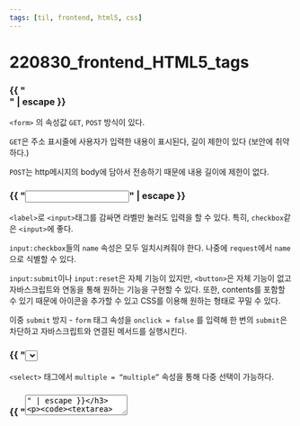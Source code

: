 ```yaml
---
tags: [til, frontend, html5, css]
---
```


# 220830_frontend_HTML5_tags

### {{ "<form>" | escape }}

`<form>` 의 속성값 `GET`, `POST` 방식이 있다.

`GET`은 주소 표시줄에 사용자가 입력한 내용이 표시된다, 길이 제한이 있다 (보안에 취약하다.)

`POST`는 http메시지의 body에 담아서 전송하기 때문에 내용 길이에 제한이 없다.

### {{ "<input/>" | escape }}

`<label>`로 `<input>`태그를 감싸면 라벨만 눌러도 입력을 할 수 있다. 특히, `checkbox`같은 `<input>`에 좋다.

`input:checkbox`들의 `name` 속성은 모두 일치시켜줘야 한다. 나중에 `request`에서 `name`으로 식별할 수 있다.

`input:submit`이나 `input:reset`은 자체 기능이 있지만, `<button>`은 자체 기능이 없고 자바스크립트와 연동을 통해 원하는 기능을 구현할 수 있다. 또한, contents를 포함할 수 있기 때문에 아이콘을 추가할 수 있고 CSS를 이용해 원하는 형태로 꾸밀 수 있다.

이중 `submit` 방지 - `form` 태그 속성을 `onclick = false` 를 입력해 한 번의 `submit`은 차단하고 자바스크립트와 연결된 메서드를 실행시킨다.

### {{ "<select>"  | escape }}

`<select>` 태그에서 `multiple = “multiple”` 속성을 통해 다중 선택이 가능하다.

### {{ "<textarea>" | escape }}

`<textarea>` 내부에서 tab을 누르면 그대로 페이지에 적용되니 주의해야 한다.

### {{ "<span>" | escape }}

`<span>`은 `inline`태그이기 때문에 스페이스바나 엔터가 있으면 공백이 생길 수 있으니 주의해야 한다.

`<span>`은 좌우 `margin`만 적용된다.

### CSS 적용 순서

CSS는 인라인 > 내부 > 외부 순으로 적용된다.
